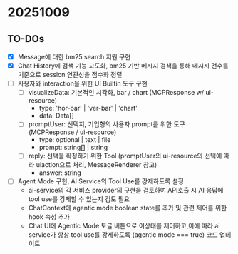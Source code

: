 # 20251009

## TO-DOs

- [x] Message에 대한 bm25 search 지원 구현
- [x] Chat History에 검색 기능 고도화, bm25 기반 메시지 검색을 통해 메시지 건수를 기준으로 session 연관성을 점수화 정렬
- [ ] 사용자와 interaction을 위한 UI Builtin 도구 구현
  - [ ] visualizeData: 기본적인 시각화, bar / chart (MCPResponse w/ ui-resource)
    - type: 'hor-bar' | 'ver-bar' | 'chart'
    - data: Data[]
  - [ ] promptUser: 선택지, 기입형의 사용자 prompt를 위한 도구 (MCPResponse / ui-resource)
    - type: optional | text | file
    - prompt: string[] | string
  - [ ] reply: 선택을 확정하기 위한 Tool (promptUser의 ui-resource의 선택에 따라 uiaction으로 처리, MessageRenderer 참고)
    - answer: string
- [ ] Agent Mode 구현, AI Service의 Tool Use를 강제하도록 설정
  - ai-service의 각 서비스 provider의 구현을 검토하여 API호출 시 AI 응답에 tool use를 강제할 수 있는지 검토 필요
  - ChatContext에 agentic mode boolean state를 추가 및 관련 제어를 위한 hook 속성 추가
  - Chat UI에 Agentic Mode 토글 버튼으로 이상태를 제어하고,이에 따라 ai service가 항상 tool use를 강제하도록 (agentic mode === true) 코드 업데이트
